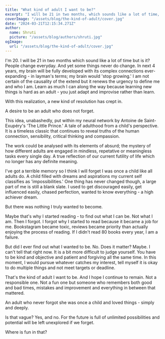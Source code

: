 ```yaml
---
title: "What kind of adult I want to be?"
excerpt: "I will be 21 in two months, which sounds like a lot of time, but is it?"
coverImage: "/assets/blog/the-kind-of-adult/cover.jpg"
date: "2024-03-21T12:15:34.271Z"
author:
  name: Shruti
  picture: "/assets/blog/authors/shruti.jpg"
ogImage:
  url: "/assets/blog/the-kind-of-adult/cover.jpg"
---
```

I'm 20. I will be 21 in two months which sound like a lot of time but is it? People change everyday. And yet some things never do change. In next 4 years, my brain will be fully developed with its complex connections ever-expanding - in layman's terms; my brain would 'stop growing.' I am not certain of the causality of the extend but it renews the urgency to define me and who I am. Learn as much I can along the way because learning new things is hard as an adult - you just adapt and improvise rather than learn. 

With this realization, a new kind of resolution has crept in. 

A desire to be an adult who does not forget. 

This idea, unabashedly, put within my neural network by Antoine de Saint-Exupéry's 'The Little Prince.' A tale of adulthood from a child's perspective. It is a timeless classic that continues to reveal truths of the human connection, sensibility, critical thinking and compassion. 

The work could be analysed with its elements of absurd; the mystery of how different adults are engaged in mindless, repetative or meaningless tasks every single day. A true reflection of our current futility of life which no longer has any definite meaning. 

I've got a terrible memory so I think I will forget I was once a child like all adults do. A child filled with dreams and aspirations my current self classifies as 'impossibilities.' One thing has never changed though, a large part of me is still a blank slate. I used to get discouraged easily, get influenced easily, chased perfection, wanted to know everything - a high achiever dream. 

But there was nothing I truly wanted to become. 

Maybe that's why I started reading - to find out what I can be. Not what I am. Then I forgot.
I forgot why I started to read because it became a job for me. Bookstagram became toxic, reviews became priority than actually enjoying the process of reading. If I didn't read 80 books every year, I am a failure. 

But did I ever find out what I wanted to be. No. Does it matter? Maybe. I can't tell that right now. It is a bit more difficult to judge yourself. You have to be kind and objective and patient and forgiving all the same time. In this moment, I would pursue whatever catches my interest, tell myself it is okay to do multiple things and not meet targets or deadline. 

That's the kind of adult I want to be. And I hope I continue to remain. Not a responsible one. Not a fun one but someone who remembers both good and bad times, mistakes and improvement and everything in between that mattered. 

An adult who never forgot she was once a child and loved things - simply and deeply. 

Is that vague? Yes, and no. For the future is full of unlimited possibilities and potential will be left unexplored if we forget. 

Where is fun in that?
